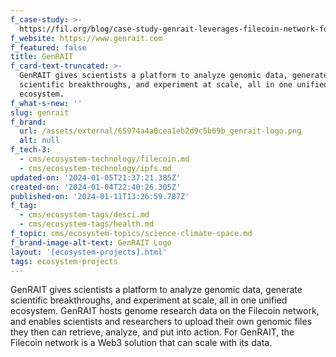 ```yaml
---
f_case-study: >-
  https://fil.org/blog/case-study-genrait-leverages-filecoin-network-for-greater-visibility-access-and-storage-of-genomic-data/
f_website: https://www.genrait.com
f_featured: false
title: GenRAIT
f_card-text-truncated: >-
  GenRAIT gives scientists a platform to analyze genomic data, generate
  scientific breakthroughs, and experiment at scale, all in one unified
  ecosystem.
f_what-s-new: ''
slug: genrait
f_brand:
  url: /assets/external/65974a4a0cea1eb2d9c5b69b_genrait-logo.png
  alt: null
f_tech-3:
  - cms/ecosystem-technology/filecoin.md
  - cms/ecosystem-technology/ipfs.md
updated-on: '2024-01-05T21:37:21.385Z'
created-on: '2024-01-04T22:40:26.305Z'
published-on: '2024-01-11T13:26:59.787Z'
f_tag:
  - cms/ecosystem-tags/desci.md
  - cms/ecosystem-tags/health.md
f_topic: cms/ecosystem-topics/science-climate-space.md
f_brand-image-alt-text: GenRAIT Logo
layout: '[ecosystem-projects].html'
tags: ecosystem-projects
---
```


GenRAIT gives scientists a platform to analyze genomic data, generate scientific breakthroughs, and experiment at scale, all in one unified ecosystem. GenRAIT hosts genome research data on the Filecoin network, and enables scientists and researchers to upload their own genomic files they then can retrieve, analyze, and put into action. For GenRAIT, the Filecoin network is a Web3 solution that can scale with its data.
